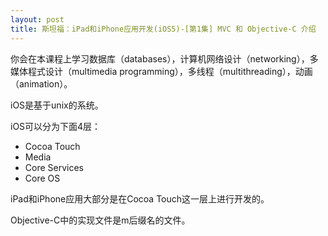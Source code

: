 ```yaml
---
layout: post
title: 斯坦福：iPad和iPhone应用开发(iOS5)-[第1集] MVC 和 Objective-C 介绍
---
```

你会在本课程上学习数据库（databases），计算机网络设计（networking），多媒体程式设计（multimedia programming），多线程（multithreading），动画（animation）。

iOS是基于unix的系统。

iOS可以分为下面4层：

<ul>
	<li>Cocoa Touch</li>
	<li>Media</li>
	<li>Core Services</li>
	<li>Core OS</li>
</ul>

iPad和iPhone应用大部分是在Cocoa Touch这一层上进行开发的。

Objective-C中的实现文件是m后缀名的文件。
